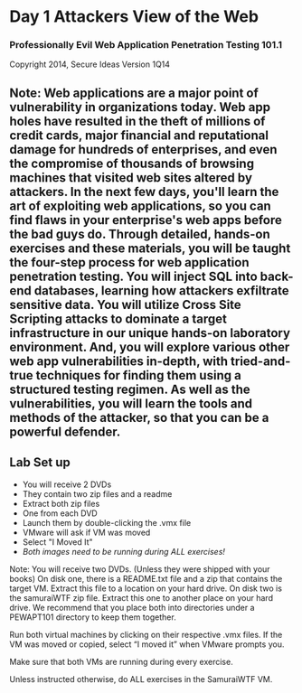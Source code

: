 # Day 1 Attackers View of the Web

### Professionally Evil Web Application Penetration Testing 101.1

Copyright 2014, Secure Ideas
Version 1Q14

Note:
Web applications are a major point of vulnerability in organizations today. Web app holes have resulted in the theft of millions of credit cards, major financial and reputational damage for hundreds of enterprises, and even the compromise of thousands of browsing machines that visited web sites altered by attackers.
In the next few days, you'll learn the art of exploiting web applications, so you can find flaws in your enterprise's web apps before the bad guys do. Through detailed, hands-on exercises and these materials, you will be taught the four-step process for web application penetration testing. You will inject SQL into back-end databases, learning how attackers exfiltrate sensitive data. You will utilize Cross Site Scripting attacks to dominate a target infrastructure in our unique hands-on laboratory environment. And, you will explore various other web app vulnerabilities in-depth, with tried-and-true techniques for finding them using a structured testing regimen. As well as the vulnerabilities, you will learn the tools and methods of the attacker, so that you can be a powerful defender.
---

## Lab Set up

- You will receive 2 DVDs
- They contain two zip files and a readme
- Extract both zip files
- One from each DVD
- Launch them by double-clicking the .vmx file
- VMware will ask if VM was moved
- Select "I Moved It"
- *Both images need to be running during ALL exercises!*

Note:
You will receive two DVDs.  (Unless they were shipped with your books)  On disk one, there is a README.txt file and a zip that contains the target VM.  Extract this file to a location on your hard drive.  On disk two is the samuraiWTF zip file.  Extract this one to another place on your hard drive.  We recommend that you place both into directories under a PEWAPT101 directory to keep them together.

Run both virtual machines by clicking on their respective .vmx files. If the VM was moved or copied, select “I moved it” when VMware prompts you.

Make sure that both VMs are running during every exercise.

Unless instructed otherwise, do ALL exercises in the SamuraiWTF VM.